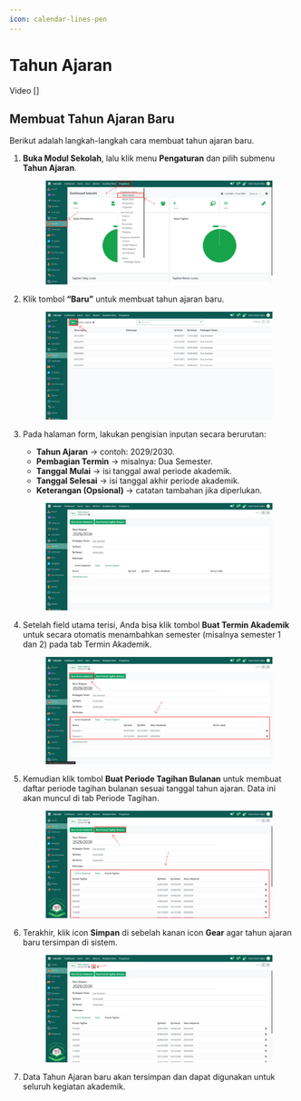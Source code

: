 ```yaml
---
icon: calendar-lines-pen
---
```


# Tahun Ajaran

Video \[]

## Membuat Tahun Ajaran Baru

Berikut adalah langkah-langkah cara membuat tahun ajaran baru.

1.  **Buka Modul Sekolah**, lalu klik menu **Pengaturan** dan pilih submenu **Tahun Ajaran**.

    <figure><img src="../../.gitbook/assets/images-14.png" alt=""><figcaption></figcaption></figure>


2.  Klik tombol **“Baru”** untuk membuat tahun ajaran baru.

    <figure><img src="../../.gitbook/assets/images-15.png" alt=""><figcaption></figcaption></figure>


3.  Pada halaman form, lakukan pengisian inputan secara berurutan:

    * **Tahun Ajaran** → contoh: 2029/2030.
    * **Pembagian Termin** → misalnya: Dua Semester.
    * **Tanggal Mulai** → isi tanggal awal periode akademik.
    * **Tanggal Selesai** → isi tanggal akhir periode akademik.
    * **Keterangan (Opsional)** → catatan tambahan jika diperlukan.

    <figure><img src="../../.gitbook/assets/images-16.png" alt=""><figcaption></figcaption></figure>


4.  Setelah field utama terisi, Anda bisa klik tombol **Buat Termin Akademik** untuk secara otomatis menambahkan semester (misalnya semester 1 dan 2) pada tab Termin Akademik.

    <figure><img src="../../.gitbook/assets/images-17.png" alt=""><figcaption></figcaption></figure>


5.  Kemudian klik tombol **Buat Periode Tagihan Bulanan** untuk membuat daftar periode tagihan bulanan sesuai tanggal tahun ajaran. Data ini akan muncul di tab Periode Tagihan.

    <figure><img src="../../.gitbook/assets/images-18.png" alt=""><figcaption></figcaption></figure>


6.  Terakhir, klik icon **Simpan** di sebelah kanan icon **Gear** agar tahun ajaran baru tersimpan di sistem.

    <figure><img src="../../.gitbook/assets/images-19.png" alt=""><figcaption></figcaption></figure>


7. Data Tahun Ajaran baru akan tersimpan dan dapat digunakan untuk seluruh kegiatan akademik.
